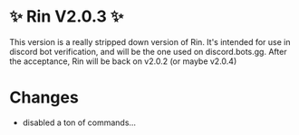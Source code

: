 # ✨ Rin V2.0.3 ✨

This version is a really stripped down version of Rin. It's intended for use in discord bot verification, and will be the one used on discord.bots.gg. After the acceptance, Rin will be back on v2.0.2 (or maybe v2.0.4)

# Changes
- disabled a ton of commands...
